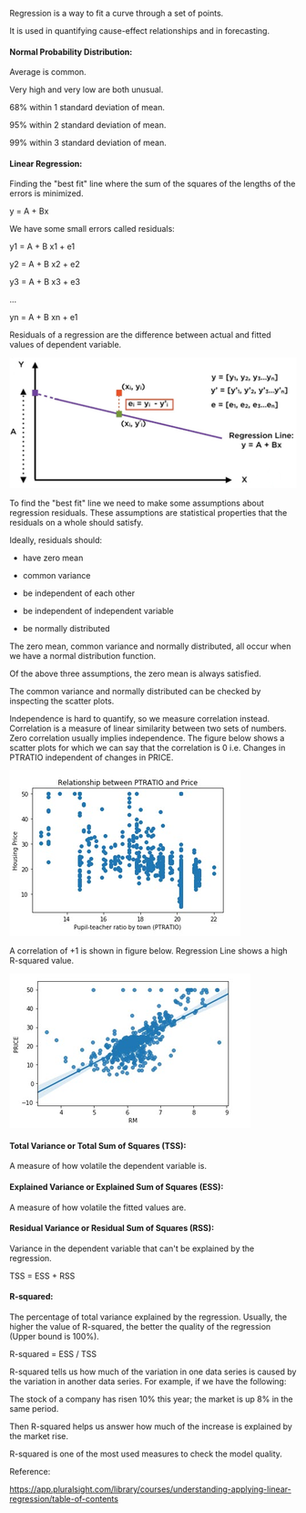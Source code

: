 Regression is a way to fit a curve through a set of points.

It is used in quantifying cause-effect relationships and in forecasting.

#### Normal Probability Distribution:

Average is common.

Very high and very low are both unusual.

68% within 1 standard deviation of mean.

95% within 2 standard deviation of mean.

99% within 3 standard deviation of mean.

#### Linear Regression:
Finding the "best fit" line where the sum of the squares of the lengths of the errors is minimized.

y = A + Bx

We have some small errors called residuals:

y1 = A + B x1 + e1

y2 = A + B x2 + e2

y3 = A + B x3 + e3

...

yn = A + B xn + e1

Residuals of a regression are the difference between actual and fitted values of dependent variable.

![Image description](images/linear_regression_residuals.jpg)

To find the "best fit" line we need to make some assumptions about regression residuals. These assumptions are statistical properties that the residuals on a whole should satisfy.

Ideally, residuals should:

- have zero mean

- common variance

- be independent of each other

- be independent of independent variable

- be normally distributed

The zero mean, common variance and normally distributed, all occur when we have a normal distribution function.

Of the above three assumptions, the zero mean is always satisfied.

The common variance and normally distributed can be checked by inspecting the scatter plots.

Independence is hard to quantify, so we measure correlation instead. Correlation is a measure of linear similarity between two sets of numbers.
Zero correlation usually implies independence. The figure below shows a scatter plots for which we can say that the correlation is 0 i.e. Changes in PTRATIO independent of changes in PRICE.

![Image description](images/zero_correlation.jpg)

A correlation of +1 is shown in figure below. Regression Line shows a high R-squared value.

![Image description](images/one_correlation.jpg)

#### Total Variance or Total Sum of Squares (TSS):
A measure of how volatile the dependent variable is.

#### Explained Variance or Explained Sum of Squares (ESS):
A measure of how volatile the fitted values are.

#### Residual Variance or Residual Sum of Squares (RSS):
Variance in the dependent variable that can't be explained by the regression.

TSS = ESS + RSS

#### R-squared:
The percentage of total variance explained by the regression. Usually, the higher the value of R-squared, the better the quality of the regression (Upper bound is 100%).

R-squared = ESS / TSS

R-squared tells us how much of the variation in one data series is caused by the variation in another data series. For example, if we have the following:

The stock of a company has risen 10% this year; the market is up 8% in the same period. 

Then R-squared helps us answer how much of the increase is explained by the market rise.

R-squared is one of the most used measures to check the model quality.

Reference:

https://app.pluralsight.com/library/courses/understanding-applying-linear-regression/table-of-contents